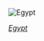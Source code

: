 
![Egypt](https://www.gstatic.com/prettyearth/assets/full/1721.jpg)

*[Egypt](https://www.google.com/maps/@29.25321,30.130384,18z/data=!3m1!1e3)*
